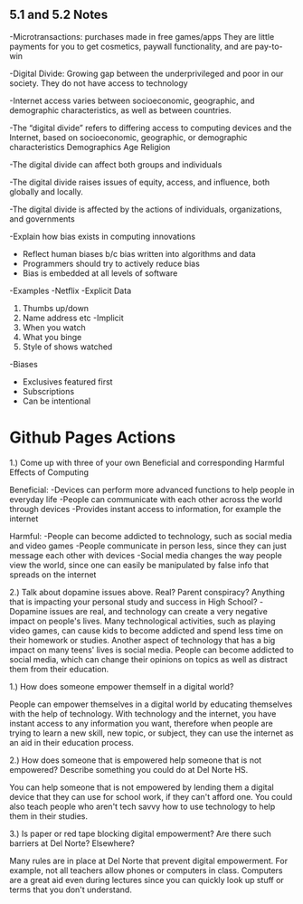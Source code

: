 ## 5.1 and 5.2 Notes
-Microtransactions: purchases made in free games/apps
They are little payments for you to get cosmetics, paywall functionality, and are pay-to-win

-Digital Divide: Growing gap between the underprivileged and poor in our society. They do not have access to technology

-Internet access varies between socioeconomic, geographic, and demographic characteristics, as well as between countries.

-The “digital divide” refers to differing access to computing devices and the Internet, based on socioeconomic, geographic, or demographic characteristics
Demographics
Age
Religion

-The digital divide can affect both groups and individuals

-The digital divide raises issues of equity, access, and influence, both globally and locally.

-The digital divide is affected by the actions of individuals, organizations, and governments

-Explain how bias exists in computing innovations
* Reflect human biases b/c bias written into algorithms and data
* Programmers should try to actively reduce bias
* Bias is embedded at all levels of software

-Examples
-Netflix
-Explicit Data
1. Thumbs up/down
2. Name address etc
-Implicit
1. When you watch
2. What you binge
3. Style of shows watched

-Biases
* Exclusives featured first
* Subscriptions
* Can be intentional

# Github Pages Actions
1.) Come up with three of your own Beneficial and corresponding Harmful Effects of Computing

Beneficial:
-Devices can perform more advanced functions to help people in everyday life
-People can communicate with each other across the world through devices
-Provides instant access to information, for example the internet

Harmful:
-People can become addicted to technology, such as social media and video games
-People communicate in person less, since they can just message each other with devices
-Social media changes the way people view the world, since one can easily be manipulated by false info that spreads on the internet

2.) Talk about dopamine issues above. Real? Parent conspiracy? Anything that is impacting your personal study and success in High School?
-Dopamine issues are real, and technology can create a very negative impact on people's lives. Many technological activities, such as playing video games, can cause kids to become addicted and spend less time on their homework or studies. Another aspect of technology that has a big impact on many teens' lives is social media. People can become addicted to social media, which can change their opinions on topics as well as distract them from their education.




1.) How does someone empower themself in a digital world?

People can empower themselves in a digital world by educating themselves with the help of technology. With technology and the internet, you have instant access to any information you want, therefore when people are trying to learn a new skill, new topic, or subject, they can use the internet as an aid in their education process. 

2.) How does someone that is empowered help someone that is not empowered? Describe something you could do at Del Norte HS.

You can help someone that is not empowered by lending them a digital device that they can use for school work, if they can't afford one. You could also teach people who aren't tech savvy how to use technology to help them in their studies. 

3.) Is paper or red tape blocking digital empowerment? Are there such barriers at Del Norte? Elsewhere?

Many rules are in place at Del Norte that prevent digital empowerment. For example, not all teachers allow phones or computers in class. Computers are a great aid even during lectures since you can quickly look up stuff or terms that you don't understand. 

